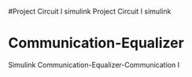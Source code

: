 #Project Circuit I simulink
Project Circuit I simulink
# Communication-Equalizer
Simulink Communication-Equalizer-Communication I

